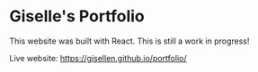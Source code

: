 # Giselle's Portfolio

This website was built with React.  This is still a work in progress!

Live website: https://gisellen.github.io/portfolio/
